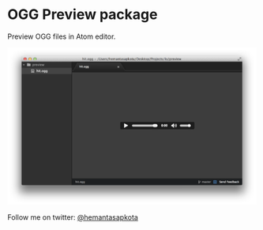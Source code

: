 # OGG Preview package

Preview OGG files in Atom editor.

![](https://raw.githubusercontent.com/hemantasapkota/ogg-preview/master/ogg-preview-atom.png)

Follow me on twitter: [@hemantasapkota](https://twitter.com/laex_pearl)
